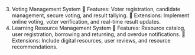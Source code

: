 3. Voting Management System
 Features: Voter registration, candidate management, secure voting, and result tallying.
 Extensions: Implement online voting, voter verification, and real-time result updates.
4. Learning Resource Management System
 Features: Resource catalog, user registration, borrowing and returning, and overdue
notifications.
 Extensions: Include digital resources, user reviews, and resource recommendations.